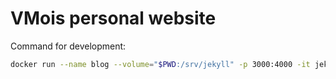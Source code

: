 # VMois personal website

Command for development:

```bash
docker run --name blog --volume="$PWD:/srv/jekyll" -p 3000:4000 -it jekyll/jekyll:latest jekyll serve --watch --drafts
```
